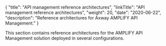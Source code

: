 {
"title": "API management reference architectures",
"linkTitle": "API management reference architectures",
"weight": 20,
"date": "2020-06-22",
"description": "Reference architectures for Axway AMPLIFY API Management."
}

This section contains reference architectures for the AMPLIFY API Management solution deployed in several configurations.
